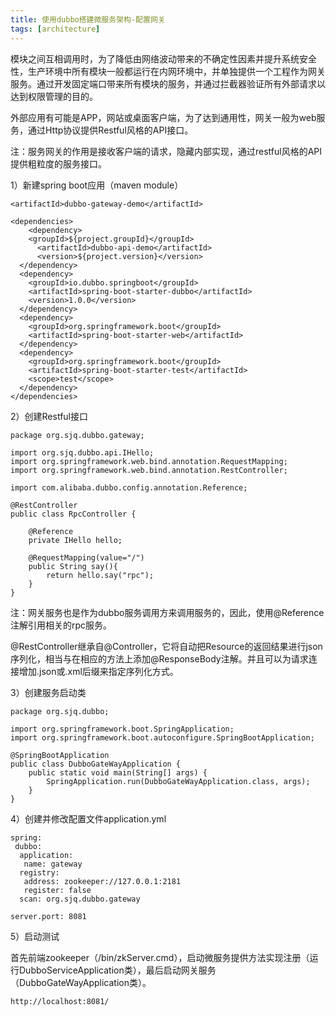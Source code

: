 ```yaml
---
title: 使用dubbo搭建微服务架构-配置网关
tags: [architecture]
---
```


模块之间互相调用时，为了降低由网络波动带来的不确定性因素并提升系统安全性，生产环境中所有模块一般都运行在内网环境中，并单独提供一个工程作为网关服务。通过开发固定端口带来所有模块的服务，并通过拦截器验证所有外部请求以达到权限管理的目的。

外部应用有可能是APP，网站或桌面客户端，为了达到通用性，网关一般为web服务，通过Http协议提供Restful风格的API接口。

注：服务网关的作用是接收客户端的请求，隐藏内部实现，通过restful风格的API提供粗粒度的服务接口。

1）新建spring boot应用（maven module）

```
<artifactId>dubbo-gateway-demo</artifactId>

<dependencies>
    <dependency>
    <groupId>${project.groupId}</groupId>
      <artifactId>dubbo-api-demo</artifactId>
      <version>${project.version}</version>
  </dependency>
  <dependency>
    <groupId>io.dubbo.springboot</groupId>
    <artifactId>spring-boot-starter-dubbo</artifactId>
    <version>1.0.0</version>
  </dependency>
  <dependency>
    <groupId>org.springframework.boot</groupId>
    <artifactId>spring-boot-starter-web</artifactId>
  </dependency>
  <dependency>
    <groupId>org.springframework.boot</groupId>
    <artifactId>spring-boot-starter-test</artifactId>
    <scope>test</scope>
  </dependency>
</dependencies>
```

2）创建Restful接口

```
package org.sjq.dubbo.gateway;

import org.sjq.dubbo.api.IHello;
import org.springframework.web.bind.annotation.RequestMapping;
import org.springframework.web.bind.annotation.RestController;

import com.alibaba.dubbo.config.annotation.Reference;

@RestController
public class RpcController {

    @Reference
    private IHello hello;
    
    @RequestMapping(value="/")
    public String say(){
        return hello.say("rpc");
    }
}
```

注：网关服务也是作为dubbo服务调用方来调用服务的，因此，使用@Reference注解引用相关的rpc服务。

@RestController继承自@Controller，它将自动把Resource的返回结果进行json序列化，相当与在相应的方法上添加@ResponseBody注解。并且可以为请求连接增加.json或.xml后缀来指定序列化方式。

3）创建服务启动类

```
package org.sjq.dubbo;

import org.springframework.boot.SpringApplication;
import org.springframework.boot.autoconfigure.SpringBootApplication;

@SpringBootApplication
public class DubboGateWayApplication {
    public static void main(String[] args) {
        SpringApplication.run(DubboGateWayApplication.class, args);
    }
}
```

4）创建并修改配置文件application.yml

```
spring:
 dubbo:
  application:
   name: gateway
  registry:
   address: zookeeper://127.0.0.1:2181
   register: false
  scan: org.sjq.dubbo.gateway

server.port: 8081
```

5）启动测试

首先前端zookeeper（/bin/zkServer.cmd），启动微服务提供方法实现注册（运行DubboServiceApplication类），最后启动网关服务（DubboGateWayApplication类）。

```
http://localhost:8081/
```